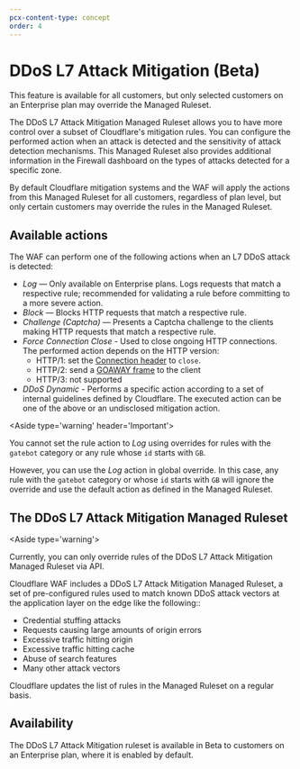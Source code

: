 ```yaml
---
pcx-content-type: concept
order: 4
---
```


# DDoS L7 Attack Mitigation (Beta)

<Aside type='warning'>

This feature is available for all customers, but only selected customers on an Enterprise plan may override the Managed Ruleset.

</Aside>

The DDoS L7 Attack Mitigation Managed Ruleset allows you to have more control over a subset of Cloudflare's mitigation rules. You can configure the performed action when an attack is detected and the sensitivity of attack detection mechanisms. This Managed Ruleset also provides additional information in the Firewall dashboard on the types of attacks detected for a specific zone.
 
By default Cloudflare mitigation systems and the WAF will apply the actions from this Managed Ruleset for all customers, regardless of plan level, but only certain customers may override the rules in the Managed Ruleset.

## Available actions

The WAF can perform one of the following actions when an L7 DDoS attack is detected:

* _Log_ — Only available on Enterprise plans. Logs requests that match a respective rule; recommended for validating a rule before committing to a more severe action.
* _Block_ — Blocks HTTP requests that match a respective rule.
* _Challenge (Captcha)_ — Presents a Captcha challenge to the clients making HTTP requests that match a respective rule.
* _Force Connection Close_ - Used to close ongoing HTTP connections. The performed action depends on the HTTP version:
    * HTTP/1: set the <a href="https://developer.mozilla.org/en-US/docs/Web/HTTP/Headers/Connection#directives">Connection header</a> to `close`.
    * HTTP/2: send a <a href="https://datatracker.ietf.org/doc/html/rfc7540#section-6.8">GOAWAY frame</a> to the client
    * HTTP/3: not supported
* _DDoS Dynamic_ - Performs a specific action according to a set of internal guidelines defined by Cloudflare. The executed action can be one of the above or an undisclosed mitigation action.

<Aside type='warning' header='Important'>

You cannot set the rule action to _Log_ using overrides for rules with the `gatebot` category or any rule whose `id` starts with `GB`. 

However, you can use the _Log_ action in global override. In this case, any rule with the `gatebot` category or whose `id` starts with `GB` will ignore the override and use the default action as defined in the Managed Ruleset.

</Aside>

## The DDoS L7 Attack Mitigation Managed Ruleset

<Aside type='warning'>

Currently, you can only override rules of the DDoS L7 Attack Mitigation Managed Ruleset via API.

</Aside>

Cloudflare WAF includes a DDoS L7 Attack Mitigation Managed Ruleset, a set of pre-configured rules used to match known DDoS attack vectors at the application layer on the edge like the following::

* Credential stuffing attacks
* Requests causing large amounts of origin errors
* Excessive traffic hitting origin
* Excessive traffic hitting cache
* Abuse of search features
* Many other attack vectors

Cloudflare updates the list of rules in the Managed Ruleset on a regular basis.

## Availability

The DDoS L7 Attack Mitigation ruleset is available in Beta to customers on an Enterprise plan, where it is enabled by default.
